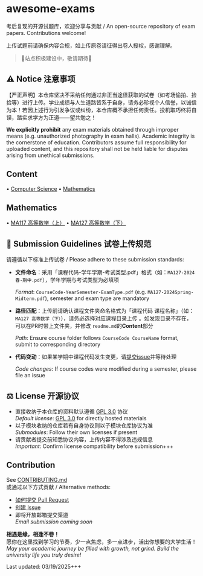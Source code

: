 # awesome-exams

考后复现的开源试题库，欢迎分享与贡献 / An open-source repository of exam papers. Contributions welcome!

上传试题前请确保内容合规，如上传原卷请征得出卷人授权，感谢理解。

>  🚧站点积极建设中，敬请期待🚧



## ⚠️ **Notice 注意事项**  

【严正声明】本仓库坚决不采纳任何通过非正当途径获取的试卷（如考场偷拍、捡拾等）进行上传。学业成绩与人生道路皆系于自身，请务必珍视个人信誉，以诚信为本！若因上述行为引发争议或纠纷，本仓库概不承担任何责任。投机取巧终将自误，踏实求学方为正道——望共勉之！

**We explicitly prohibit** any exam materials obtained through improper means (e.g. unauthorized photography in exam halls). Academic integrity is the cornerstone of education. Contributors assume full responsibility for uploaded content, and this repository shall not be held liable for disputes arising from unethical submissions.



## Content

• [Computer Science](#computer-science)
• [Mathematics](#mathematics)

## Mathematics

• [MA117 高等数学（上）]()
• [MA127 高等数学（下）](https://github.com/NikeTacoHub/awesome-exams/tree/main/Mathematics/MA127%20%E9%AB%98%E7%AD%89%E6%95%B0%E5%AD%A6%EF%BC%88%E4%B8%8B%EF%BC%89)



## 📜 **Submission Guidelines 试卷上传规范**  
请遵循以下标准上传试卷 / Please adhere to these submission standards:

- **文件命名**：采用「课程代码-学年学期-考试类型.pdf」格式（如：`MA127-2024春-期中.pdf`），学年学期与考试类型为必填项  

  *Format*: `CourseCode-YearSemester-ExamType.pdf` (e.g. `MA127-2024Spring-Midterm.pdf`), semester and exam type are mandatory

- **路径匹配**：上传前请确认课程文件夹命名格式为「课程代码 课程名称」（如：`MA127 高等数学（下）`），请务必选择对应课程目录上传 。如发现目录不存在，可以在PR时带上文件夹，并修改 `readme.md`的**Content**部分

  *Path*: Ensure course folder follows `CourseCode CourseName` format, submit to corresponding directory

- **代码变动**：如果某学期中课程代码发生变更，请[提交issue](https://docs.github.com/en/issues/tracking-your-work-with-issues/creating-an-issue)并等待处理  

  *Code changes*: If course codes were modified during a semester, please file an issue



## ⚖️ **License 开源协议**  

- 直接收纳于本仓库的资料默认遵循 [GPL 3.0](https://www.gnu.org/licenses/gpl-3.0.html) 协议  
  *Default license*: [GPL 3.0](https://www.gnu.org/licenses/gpl-3.0.html) for directly hosted materials
- 以子模块收纳的仓库若有自身协议则以子模块仓库协议为准  
  *Submodules*: Follow their own licenses if present
- 请贡献者提交前知悉协议内容，上传内容不得涉及违规信息  
  *Important*: Confirm license compatibility before submission+++

## Contribution

See [CONTRIBUTING.md](https://github.com/NikeTacoHub/awesome-exams/blob/main/CONTRIBUTING.md)  
或通过以下方式贡献 / Alternative methods:  

- [如何提交 Pull Request](https://docs.github.com/en/pull-requests/collaborating-with-pull-requests/proposing-changes-to-your-work-with-pull-requests/creating-a-pull-request)  
- [创建 Issue](https://docs.github.com/en/issues/tracking-your-work-with-issues/creating-an-issue)  
- 即将开放邮箱提交渠道  
  *Email submission coming soon*

**相遇是缘，相逢不卷！**  
愿你在这里找到学习的节奏，少一点焦虑，多一点进步，活出你想要的大学生活！  
*May your academic journey be filled with growth, not grind. Build the university life you truly desire!*  

Last updated: 03/19/2025+++
